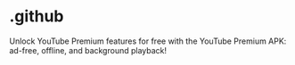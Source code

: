 # .github
Unlock YouTube Premium features for free with the YouTube Premium APK: ad-free, offline, and background playback!

